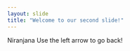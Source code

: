 ```yaml
---
layout: slide
title: "Welcome to our second slide!"
---
```

Niranjana
Use the left arrow to go back!
